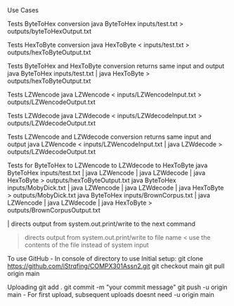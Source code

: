 Use Cases

Tests ByteToHex conversion
  java ByteToHex inputs/test.txt > outputs/byteToHexOutput.txt

Tests HexToByte conversion
  java HexToByte < inputs/test.txt > outputs/hexToByteOutput.txt

Tests ByteToHex and HexToByte conversion returns same input and output
  java ByteToHex inputs/test.txt | java HexToByte > outputs/hexToByteOutput.txt

Tests LZWencode
  java LZWencode < inputs/LZWencodeInput.txt > outputs/LZWencodeOutput.txt

Tests LZWdecode
  java LZWdecode < inputs/LZWdecodeInput.txt > outputs/LZWdecodeOutput.txt

Tests LZWencode and LZWdecode conversion returns same input and output
  java LZWencode < inputs/LZWencodeInput.txt | java LZWdecode > outputs/LZWdecodeOutput.txt

Tests for ByteToHex to LZWencode to LZWdecode to HexToByte
  java ByteToHex inputs/test.txt | java LZWencode | java LZWdecode | java HexToByte > outputs/hexToByteOutput.txt
  java ByteToHex inputs/MobyDick.txt | java LZWencode | java LZWdecode | java HexToByte > outputs/MobyDick.txt
  java ByteToHex inputs/BrownCorpus.txt | java LZWencode | java LZWdecode | java HexToByte > outputs/BrownCorpusOutput.txt

| directs output from system.out.print/write to the next command
> directs output from system.out.print/write to file name
< use the contents of the file instead of system input

To use GitHub - In console of directory to use
Initial setup: 
git clone https://github.com/iStrqfing/COMPX301Assn2.git
git checkout main
git pull origin main

Uploading
git add .
git commit -m "your commit message"
git push -u origin main        - For first upload, subsequent uploads doesnt need -u origin main
